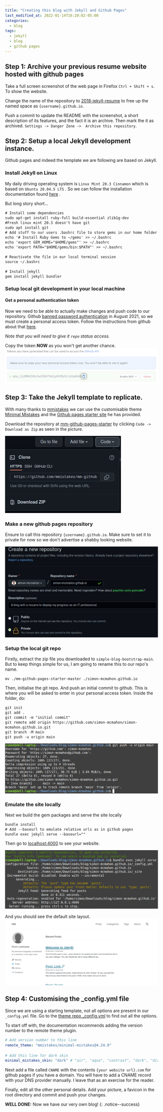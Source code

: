 ```yaml
---
title: "Creating this blog with Jekyll and Github Pages"
last_modified_at: 2022-01-14T16:20:02-05:00
categories:
  - blog
tags:
  - jekyll
  - blog
  - github pages
---
```


## Step 1: Archive your previous resume website hosted with github pages

Take a full screen screenshot of the web page in Firefox `Ctrl + Shift + s`. To show the website.

Change the name of the repository to [2018-jekyll-resume](https://github.com/simon-mcmahon/2018-jekyll-resume) to free up the named space as `{username}.github.io`.

Push a commit to update the README with the screenshot, a short description of its features, and the fact it is an archive.
Then mark the it as archived. 
`Settings -> Danger Zone ->  Archive this repository`.

## Step 2: Setup a local Jekyll development instance.

Github pages and indeed the template we are following are based on Jekyll.

### Install Jekyll on Linux

My daily driving operating system is `Linux Mint 20.3 Cinnamon` which is based on `Ubuntu 20.04.5 LTS` . So we can follow the installation documentation found [here](https://jekyllrb.com/docs/installation/ubuntu/) .

But long story short...
```shell
# Install some dependencies 
sudo apt-get install ruby-full build-essential zlib1g-dev
#Fresh linux mint 20.3 doesn't have git
sudo apt install git
# Add stuff to our users .bashrc file to store gems in our home folder
echo '# Install Ruby Gems to ~/gems' >> ~/.bashrc
echo 'export GEM_HOME="$HOME/gems"' >> ~/.bashrc
echo 'export PATH="$HOME/gems/bin:$PATH"' >> ~/.bashrc

# Reactivate the file in our local terminal session
source ~/.bashrc

# Install jekyll
gem install jekyll bundler
```

### Setup local git development in your local machine

#### Get a personal authentication token
Now we need to be able to actually make changes and push code to our repository. Github [banned password authentication](https://github.blog/2020-12-15-token-authentication-requirements-for-git-operations/) in August 2021, so we must create a personal access token. Follow the instructions from github about that [here](https://docs.github.com/en/authentication/keeping-your-account-and-data-secure/creating-a-personal-access-token). 

*Note that you will need to give it ```repo``` status access.* 

Copy the token **NOW** as you won't get another chance.
![Copy the text from your PAT](/assets/images/creating-resume-blog/personal_access_tokens.png)


## Step 3: Take the Jekyll template to replicate.

With many thanks to [mmistakes](https://github.com/mmistakes) we can use the customisable theme [Minimal Mistakes](https://github.com/mmistakes/minimal-mistakes) and the [Github pages starter site](https://github.com/mmistakes/mm-github-pages-starter) he has provided.

Download the repository at [mm-github-pages-starter](https://github.com/mmistakes/mm-github-pages-starter) by clicking `Code -> Download as Zip` as seen in the picture.

![download as zip](/assets/images/creating-resume-blog/download-as-zip.png)

### Make a new github pages repository

Ensure to call this repository `{username}.github.io`. Make sure to set it to private for now so we don't advertise a shabby looking website.

![make new repo](/assets/images/creating-resume-blog/new-git-repo.png)

### Setup the local git repo

Firstly, extract the zip file you downloaded to `simple-blog-bootstrap-main`. But to keep things simple for us, I am going to rename this to our repo's name.

```shell
mv ./mm-github-pages-starter-master ./simon-mcmahon.github.io
```
Then, initialise the git repo. And push an initial commit to github. This is where you will be asked to enter in your personal access token. Inside the folder, do:
```shell
git init
git add .
git commit -m "initial commit"
git remote add origin https://github.com/simon-mcmahon/simon-mcmahon.github.io.git
git branch -M main
git push -u origin main
```

![git push](/assets/images/creating-resume-blog/git-push.png)

### Emulate the site locally

Next we build the gem packages and serve the site locally
```shell
bundle install 
# Add --baseurl to emulate relative urls as in github pages
bundle exec jekyll serve --baseurl=""
```
Then go to [localhost:4000](http://localhost:4000) to see your website.

![bundle serve](/assets/images/creating-resume-blog/bundle-serve.png)

And you should see the default site layout.
![default website](/assets/images/creating-resume-blog/default-site-layout.png)


## Step 4: Customising the _config.yml file

Since we are using a starting template, not all options are present in our `_config.yml` file. Go to the [theme repo _config.yml](https://github.com/mmistakes/minimal-mistakes/blob/master/_config.yml) to find out all the options.

To start off with, the documentation recommends adding the version number to the remote theme plugin.
```yaml
# Add version number to this line
remote_theme: "mmistakes/minimal-mistakes@4.24.0" 

# Add this line for dark skin
minimal_mistakes_skin: "dark" # "air", "aqua", "contrast", "dark", "dirt", "neon", "mint", "plum", "sunrise"
```
Next add a file called `CNAME` with the contents `{your website url}.com` for github pages if you have a domain.
You will have to add a CNAME record with your DNS provider manually. I leave that as an exercise for the reader.

Finally, edit all the other personal details. Add your picture, a favicon in the root directory and commit and push your changes.

**WELL DONE:** Now we have our very own blog!
{: .notice--success}

 
